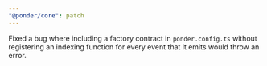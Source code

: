 ```yaml
---
"@ponder/core": patch
---
```


Fixed a bug where including a factory contract in `ponder.config.ts` without registering an indexing function for every event that it emits would throw an error.
